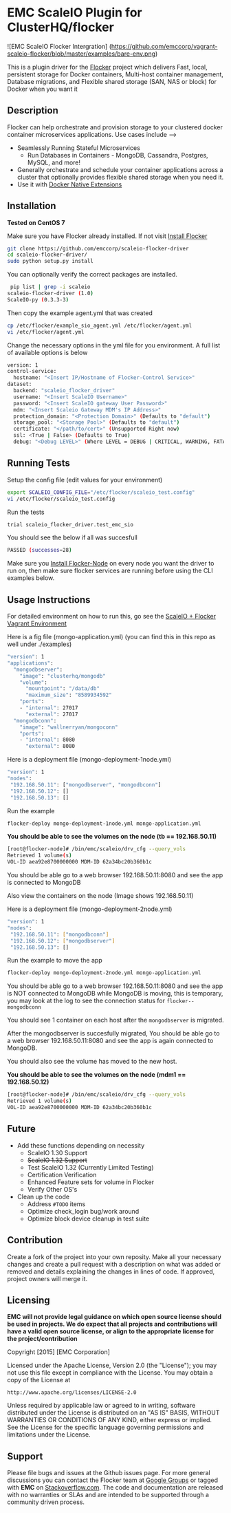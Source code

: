 EMC ScaleIO Plugin for ClusterHQ/flocker
======================

![EMC ScaleIO Flocker Intergration] 
(https://github.com/emccorp/vagrant-scaleio-flocker/blob/master/examples/bare-env.png)

This is a plugin driver for the [Flocker](https://clusterhq.com/) project which delivers Fast, local, persistent storage for Docker containers, Multi-host container management, Database migrations, and Flexible shared storage (SAN, NAS or block) for Docker when you want it

## Description
Flocker can help orchestrate and provision storage to your clustered docker container microservices applications. Use cases include -->
- Seamlessly Running Stateful Microservices
  - Run Databases in Containers
        - MongoDB, Cassandra, Postgres, MySQL, and more! 
- Generally orchestrate and schedule your container applications across a cluster that optionally provides flexible shared storage when you need it.
- Use it with [Docker Native Extensions](https://github.com/ClusterHQ/flocker-docker-plugin)

## Installation

**Tested on CentOS 7**

Make sure you have Flocker already installed. If not visit  [Install Flocker](https://docs.clusterhq.com/en/1.0.0/using/installing/index.html)

```bash
git clone https://github.com/emccorp/scaleio-flocker-driver
cd scaleio-flocker-driver/
sudo python setup.py install
```

You can optionally verify the correct packages are installed.
```bash
 pip list | grep -i scaleio
scaleio-flocker-driver (1.0)
ScaleIO-py (0.3.3-3)
```

Then copy the example agent.yml that was created

```bash
cp /etc/flocker/example_sio_agent.yml /etc/flocker/agent.yml
vi /etc/flocker/agent.yml
```

Change the necessary options in the yml file for you environment. A full list of available options is below

```bash
version: 1
control-service:
  hostname: "<Insert IP/Hostname of Flocker-Control Service>"
dataset:
  backend: "scaleio_flocker_driver"
  username: "<Insert ScaleIO Username>"
  password: "<Insert ScaleIO gateway User Password>"
  mdm: "<Insert Scaleio Gateway MDM's IP Address>"
  protection_domain: "<Protection Domain>" (Defaults to "default") 
  storage_pool: "<Storage Pool>" (Defaults to "default")
  certificate: "</path/to/cert>" (Unsupported Right now)
  ssl: <True | False> (Defaults to True)
  debug: "<Debug LEVEL>" (Where LEVEL = DEBUG | CRITICAL, WARNING, FATAL, etc)
```

## Running Tests

Setup the config file (edit values for your environment)
```bash
export SCALEIO_CONFIG_FILE="/etc/flocker/scaleio_test.config"
vi /etc/flocker/scaleio_test.config
```

Run the tests
```bash
trial scaleio_flocker_driver.test_emc_sio
```

You should see the below if all was succesfull
```bash
PASSED (successes=28)
```

Make sure you [Install Flocker-Node](https://docs.clusterhq.com/en/0.4.0/gettingstarted/index.html#flocker-node) on every node you want the driver to run on, then make sure flocker services are running before using the CLI examples below.

## Usage Instructions

For detailed environment on how to run this, go see the [ScaleIO + Flocker Vagrant Environment](https://github.com/wallnerryan/scaleio-flocker)

Here is a fig file (mongo-application.yml) (you can find this in this repo as well under ./examples)

```bash
"version": 1
"applications":
  "mongodbserver":
    "image": "clusterhq/mongodb"
    "volume":
      "mountpoint": "/data/db"
      "maximum_size": "8589934592"
    "ports":
    - "internal": 27017
      "external": 27017
  "mongodbconn":
    "image": "wallnerryan/mongoconn"
    "ports":
    - "internal": 8080
      "external": 8080
```

Here is a deployment file (mongo-deployment-1node.yml)

```bash
"version": 1
"nodes":
 "192.168.50.11": ["mongodbserver", "mongodbconn"]
 "192.168.50.12": []
 "192.168.50.13": []
```

Run the example
```bash
flocker-deploy mongo-deployment-1node.yml mongo-application.yml 
```

**You should be able to see the volumes on the node (tb == 192.168.50.11)**
```bash
[root@flocker-node]# /bin/emc/scaleio/drv_cfg --query_vols
Retrieved 1 volume(s)
VOL-ID aea92e8700000000 MDM-ID 62a34bc20b360b1c
```

You should be able go to a web browser 192.168.50.11:8080 and see the app is connected to MongoDB 

Also view the containers on the node (Image shows 192.168.50.11)

Here is a deployment file (mongo-deployment-2node.yml)

```bash
"version": 1
"nodes":
 "192.168.50.11": ["mongodbconn"]
 "192.168.50.12": ["mongodbserver"]
 "192.168.50.13": []
```

Run the example to move the app
```bash
flocker-deploy mongo-deployment-2node.yml mongo-application.yml 
```

You should be able go to a web browser 192.168.50.11:8080 and see the app is NOT connected to MongoDB while MongoDB is moving, this is temporary, you may look at the log to see the connection status for ```flocker--mongodbconn```

You should see 1 container on each host after the ```mongodbserver``` is migrated.

After the mongodbserver is succesfully migrated, You should be able go to a web browser 192.168.50.11:8080 and see the app is again connected to MongoDB.

You should also see the volume has moved to the new host.

**You should be able to see the volumes on the node (mdm1 == 192.168.50.12)**
```bash
[root@flocker-node]# /bin/emc/scaleio/drv_cfg --query_vols
Retrieved 1 volume(s)
VOL-ID aea92e8700000000 MDM-ID 62a34bc20b360b1c
```

## Future

- Add these functions depending on necessity
  - ScaleIO 1.30 Support
  - ~~ScaleIO 1.32 Support~~
  - Test ScaleIO 1.32 (Currently Limited Testing)
  - Certification Verification
  - Enhanced Feature sets for volume in Flocker
  - Verify Other OS's
- Clean up the code
  - Address ```#TODO``` items
  - Optimize check_login bug/work around
  - Optimize block device cleanup in test suite

## Contribution
Create a fork of the project into your own reposity. Make all your necessary changes and create a pull request with a description on what was added or removed and details explaining the changes in lines of code. If approved, project owners will merge it.

Licensing
---------
**EMC will not provide legal guidance on which open source license should be used in projects. We do expect that all projects and contributions will have a valid open source license, or align to the appropriate license for the project/contribution**

Copyright [2015] [EMC Corporation]

Licensed under the Apache License, Version 2.0 (the "License");
you may not use this file except in compliance with the License.
You may obtain a copy of the License at

    http://www.apache.org/licenses/LICENSE-2.0

Unless required by applicable law or agreed to in writing, software
distributed under the License is distributed on an "AS IS" BASIS,
WITHOUT WARRANTIES OR CONDITIONS OF ANY KIND, either express or implied.
See the License for the specific language governing permissions and
limitations under the License.

Support
-------
Please file bugs and issues at the Github issues page. For more general discussions you can contact the Flocker team at <a href="https://groups.google.com/forum/#!forum/flocker-users">Google Groups</a> or tagged with **EMC** on <a href="https://stackoverflow.com">Stackoverflow.com</a>. The code and documentation are released with no warranties or SLAs and are intended to be supported through a community driven process.
